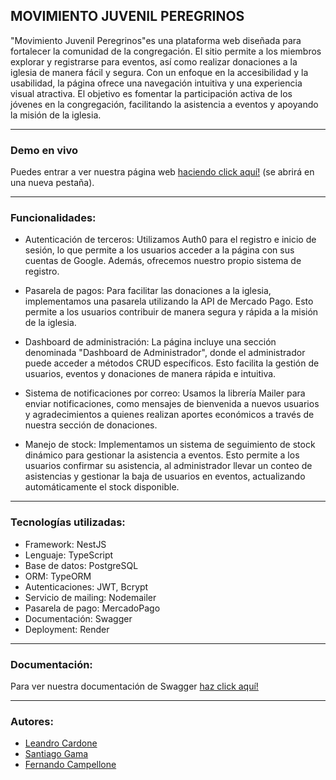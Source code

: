 ##  MOVIMIENTO JUVENIL PEREGRINOS
"Movimiento Juvenil Peregrinos"es una plataforma web diseñada para fortalecer la comunidad de la congregación. El sitio permite a los miembros explorar y registrarse para eventos, así como realizar donaciones a la iglesia de manera fácil y segura. Con un enfoque en la accesibilidad y la usabilidad, la página ofrece una navegación intuitiva y una experiencia visual atractiva. El objetivo es fomentar la participación activa de los jóvenes en la congregación, facilitando la asistencia a eventos y apoyando la misión de la iglesia.

----
### Demo en vivo<p>
Puedes entrar a ver nuestra página web [haciendo click aquí!](https://web-ft-52-front-deploy.vercel.app/) (se abrirá en una nueva pestaña).
</p>

----
### Funcionalidades:
- Autenticación de terceros: Utilizamos Auth0 para el registro e inicio de sesión, lo que permite a los usuarios acceder a la página con sus cuentas de Google. Además, ofrecemos nuestro propio sistema de registro.

- Pasarela de pagos: Para facilitar las donaciones a la iglesia, implementamos una pasarela utilizando la API de Mercado Pago. Esto permite a los usuarios contribuir de manera segura y rápida a la misión de la iglesia.

- Dashboard de administración: La página incluye una sección denominada "Dashboard de Administrador", donde el administrador puede acceder a métodos CRUD específicos. Esto facilita la gestión de usuarios, eventos y donaciones de manera rápida e intuitiva.

- Sistema de notificaciones por correo: Usamos la librería Mailer para enviar notificaciones, como mensajes de bienvenida a nuevos usuarios y agradecimientos a quienes realizan aportes económicos a través de nuestra sección de donaciones.

- Manejo de stock: Implementamos un sistema de seguimiento de stock dinámico para gestionar la asistencia a eventos. Esto permite a los usuarios confirmar su asistencia, al administrador llevar un conteo de asistencias y gestionar la baja de usuarios en eventos, actualizando automáticamente el stock disponible.

----
### Tecnologías utilizadas:
- Framework: NestJS
- Lenguaje: TypeScript
- Base de datos: PostgreSQL
- ORM: TypeORM
- Autenticaciones: JWT, Bcrypt
- Servicio de mailing: Nodemailer
- Pasarela de pago: MercadoPago
- Documentación: Swagger
- Deployment: Render

----
### Documentación:<p>
Para ver nuestra documentación de Swagger  [haz click aquí!](https://web-ft-52-back-1.onrender.com/documentation "Heading link")
</p>

----
### Autores:
- [Leandro Cardone](https://github.com/CardoneLeandro "Heading link") 
- [Santiago Gama](https://github.com/Gamma1404 "Heading link")
- [Fernando Campellone](https://github.com/FernandoCampellone "Heading link") 
